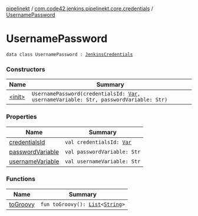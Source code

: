[pipelinekt](../../index.md) / [com.code42.jenkins.pipelinekt.core.credentials](../index.md) / [UsernamePassword](./index.md)

# UsernamePassword

`data class UsernamePassword : `[`JenkinsCredentials`](../-jenkins-credentials/index.md)

### Constructors

| Name | Summary |
|---|---|
| [&lt;init&gt;](-init-.md) | `UsernamePassword(credentialsId: `[`Var`](../../com.code42.jenkins.pipelinekt.core.vars/-var/index.md)`, usernameVariable: Str, passwordVariable: Str)` |

### Properties

| Name | Summary |
|---|---|
| [credentialsId](credentials-id.md) | `val credentialsId: `[`Var`](../../com.code42.jenkins.pipelinekt.core.vars/-var/index.md) |
| [passwordVariable](password-variable.md) | `val passwordVariable: Str` |
| [usernameVariable](username-variable.md) | `val usernameVariable: Str` |

### Functions

| Name | Summary |
|---|---|
| [toGroovy](to-groovy.md) | `fun toGroovy(): `[`List`](https://kotlinlang.org/api/latest/jvm/stdlib/kotlin.collections/-list/index.html)`<`[`String`](https://kotlinlang.org/api/latest/jvm/stdlib/kotlin/-string/index.html)`>` |
